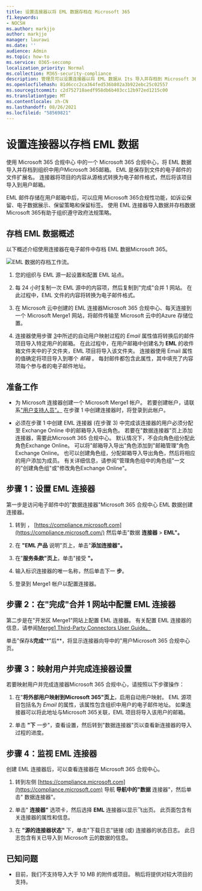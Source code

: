 ```yaml
---
title: 设置连接器以将 EML 数据存档在 Microsoft 365
f1.keywords:
- NOCSH
ms.author: markjjo
author: markjjo
manager: laurawi
ms.date: ''
audience: Admin
ms.topic: how-to
ms.service: O365-seccomp
localization_priority: Normal
ms.collection: M365-security-compliance
description: 管理员可以设置连接器以将 EML 数据从 Its 导入并存档到 Microsoft 365。 通过此连接器，可以在 Microsoft 365 中存档来自第三方数据源Microsoft 365。 在存档此数据后，可以使用合规性功能（如合法保留、内容搜索和保留策略）管理第三方数据。
ms.openlocfilehash: 81d6ccc2ca364fed536b802a3b922ebc25c02557
ms.sourcegitcommit: c2d752718aedf958db6b403cc12b972ed1215c00
ms.translationtype: MT
ms.contentlocale: zh-CN
ms.lasthandoff: 08/26/2021
ms.locfileid: "58569821"
---
```

# <a name="set-up-a-connector-to-archive-eml-data"></a>设置连接器以存档 EML 数据

使用 Microsoft 365 合规中心 中的一个 Microsoft 365 合规中心，将 EML 数据导入并存档到组织中用户Microsoft 365邮箱。 EML 是保存到文件的电子邮件的文件扩展名。 连接器将项目的内容从源格式转换为电子邮件格式，然后将该项目导入到用户邮箱。

EML 邮件存储在用户邮箱中后，可以应用 Microsoft 365合规性功能，如诉讼保留、电子数据展示、保留策略和保留标签。 使用 EML 连接器导入数据并存档数据Microsoft 365有助于组织遵守政府法规策略。

## <a name="overview-of-archiving-eml-data"></a>存档 EML 数据概述

以下概述介绍使用连接器在电子邮件中存档 EML 数据Microsoft 365。

![EML 数据的存档工作流。](../media/EMLConnectorWorkflow.png)

1. 您的组织与 EML 源一起设置和配置 EML 站点。

2. 每 24 小时复制一次 EML 源中的内容项，然后复制到"完成"合并 1 网站。 在此过程中，EML 文件的内容将转换为电子邮件格式。

3. 在 Microsoft 云中创建的 EML 连接器Microsoft 365 合规中心、每天连接到一个 Microsoft Merge1 网站，将邮件传输至 Microsoft 云中的Azure 存储位置。

4. 连接器使用步骤 [3](#step-3-map-users-and-complete-the-connector-setup)中所述的自动用户映射过程的 *Email* 属性值将转换后的邮件项目导入特定用户的邮箱。 在此过程中，在用户邮箱中创建名为 **EML** 的收件箱文件夹中的子文件夹，EML 项目将导入该文件夹。 连接器使用 Email 属性的值确定将项目导入到哪个 *邮箱* 。 每封邮件都包含此属性，其中填充了内容项每个参与者的电子邮件地址。

## <a name="before-you-begin"></a>准备工作

- 为 Microsoft 连接器创建一个 Microsoft Merge1 帐户。 若要创建帐户，请联系["用户支持人员"。](https://globanet.com/ms-connectors-contact) 在步骤 1 中创建连接器时，将登录到此帐户。

- 必须在步骤 1 中创建 EML 连接器 (在步骤 3) 中完成该连接器的用户必须分配至 Exchange Online 中的邮箱导入导出角色。 若要在"数据连接器"页上添加连接器，需要此Microsoft 365 合规中心。 默认情况下，不会向角色组分配此角色Exchange Online。 可以将"邮箱导入导出"角色添加到"邮箱管理"角色Exchange Online。 也可以创建角色组，分配邮箱导入导出角色，然后将相应的用户添加为成员。 有关详细信息，请参阅"管理角色[](/Exchange/permissions-exo/role-groups#create-role-groups)组中的角色组[](/Exchange/permissions-exo/role-groups#modify-role-groups)"一文的"创建角色组"或"修改角色Exchange Online"。

## <a name="step-1-set-up-an-eml-connector"></a>步骤 1：设置 EML 连接器

第一步是访问电子邮件中的"数据连接器"Microsoft 365 合规中心 EML 数据创建连接器。

1. 转到 ， [https://compliance.microsoft.com](https://compliance.microsoft.com/) 然后单击"数据 **连接器**  >  **EML"。**

2. 在 **"EML 产品** 说明"页上，单击"**添加连接器"。**

3. 在"**服务条款"页上**，单击"接受 **"。**

4. 输入标识连接器的唯一名称，然后单击下一 **步**。

5. 登录到 Merge1 帐户以配置连接器。

## <a name="step-2-configure-the-eml-connector-on-the-veritas-merge1-site"></a>步骤 2：在"完成"合并 1 网站中配置 EML 连接器

第二步是在"开发区 Merge1"网站上配置 EML 连接器。 有关配置 EML 连接器的信息，请参阅[Merge1 Third-Party Connectors User Guide。](https://docs.ms.merge1.globanetportal.com/Merge1%20Third-Party%20Connectors%20EML%20User%20Guide%20.pdf)

单击"保存&**完成****"后**，将显示连接器向导中的"用户Microsoft 365 合规中心页。

## <a name="step-3-map-users-and-complete-the-connector-setup"></a>步骤 3：映射用户并完成连接器设置

若要映射用户并完成连接器Microsoft 365 合规中心，请按照以下步骤操作：

1. 在"**将外部用户映射到Microsoft 365"页上**，启用自动用户映射。 EML 源项目包括名为 *Email* 的属性，该属性包含组织中用户的电子邮件地址。 如果连接器可以将此地址与Microsoft 365关联，EML 项目将导入该用户的邮箱。

2. 单击 **"下** 一步"，查看设置，然后转到"数据连接器"页以查看新连接器的导入过程的进度。

## <a name="step-4-monitor-the-eml-connector"></a>步骤 4：监视 EML 连接器

创建 EML 连接器后，可以查看连接器在 Microsoft 365 合规中心。

1. 转到左侧 [https://compliance.microsoft.com](https://compliance.microsoft.com) 导航 **导航中的"数据** 连接器"，然后单击" 数据连接器"。

2. 单击" **连接器"** 选项卡，然后选择 **EML** 连接器以显示飞出页。 此页面包含有关连接器的属性和信息。

3. 在 **"源的连接器状态"** 下，单击"下载日志"链接 (或) 连接器的状态日志。 此日志包含有关已导入到 Microsoft 云的数据的信息。

## <a name="known-issues"></a>已知问题

- 目前，我们不支持导入大于 10 MB 的附件或项目。 稍后将提供对较大项目的支持。